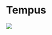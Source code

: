 # Tempus
<a href="http://ec2-3-9-11-63.eu-west-2.compute.amazonaws.com:8111/viewType.html?buildTypeId=Tempus_Build&guest=1">
<img src="http://ec2-3-9-11-63.eu-west-2.compute.amazonaws.com:8111/app/rest/builds/buildType:(id:Tempus_Build)/statusIcon"/>
</a>
